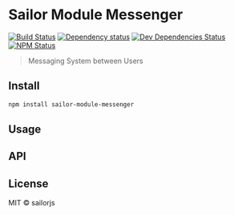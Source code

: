 # Sailor Module Messenger

[![Build Status](http://img.shields.io/travis/sailorjs/sailor-module-messenger/master.svg?style=flat)](https://travis-ci.org/sailorjs/sailor-module-messenger)
[![Dependency status](http://img.shields.io/david/sailorjs/sailor-module-messenger.svg?style=flat)](https://david-dm.org/sailorjs/sailor-module-messenger)
[![Dev Dependencies Status](http://img.shields.io/david/dev/sailorjs/sailor-module-messenger.svg?style=flat)](https://david-dm.org/sailorjs/sailor-module-messenger#info=devDependencies)
[![NPM Status](http://img.shields.io/npm/dm/sailor-module-messenger.svg?style=flat)](https://www.npmjs.org/package/sailor-module-messenger)

> Messaging System between Users

## Install

```bash
npm install sailor-module-messenger
```

## Usage

## API

## License

MIT © sailorjs


